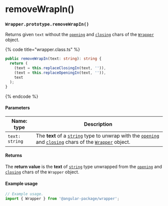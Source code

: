 # removeWrapIn()

### `Wrapper.prototype.removeWrapIn()`

Returns given `text` without the [`opening`](../../wrap/instance-accessors/#wrap.prototype.opening) and [`closing`](../../wrap/instance-accessors/#wrap.prototype.closing) chars of the [`Wrapper`](../wrapper.md) object.

{% code title="wrapper.class.ts" %}
```typescript
public removeWrapIn(text: string): string {
  return (
    (text = this.replaceClosingIn(text, '')),
    (text = this.replaceOpeningIn(text, '')),
    text
  );
}
```
{% endcode %}

#### Parameters

| Name: type     | Description                                                                                                                                                                                                                                                                                                                              |
| -------------- | ---------------------------------------------------------------------------------------------------------------------------------------------------------------------------------------------------------------------------------------------------------------------------------------------------------------------------------------- |
| `text: string` | The **text** of a [`string`](https://developer.mozilla.org/en-US/docs/Web/JavaScript/Reference/Global\_Objects/String) type to unwrap with the [`opening`](../../wrap/instance-accessors/#wrap.prototype.opening) and [`closing`](../../wrap/instance-accessors/#wrap.prototype.closing) chars of the [`Wrapper`](../wrapper.md) object. |

#### Returns

The **return value** is the **text** of [`string`](https://developer.mozilla.org/en-US/docs/Web/JavaScript/Reference/Global\_Objects/String) type unwrapped from the [`opening`](../../wrap/instance-accessors/#wrap.prototype.opening) and [`closing`](../../wrap/instance-accessors/#wrap.prototype.closing) chars of the `Wrapper` object.

#### Example usage

```typescript
// Example usage.
import { Wrapper } from '@angular-package/wrapper';


```
